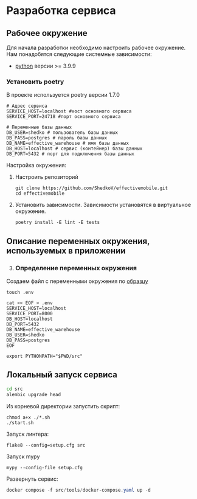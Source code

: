 # Разработка сервиса

## Рабочее окружение
Для начала разработки необходимо настроить рабочее окружение. Нам понадобятся следующие системные зависимости:
- [python](https://www.python.org/downloads/) версии >= 3.9.9

### Установить poetry
В проекте используется poetry версии 1.7.0

```env
# Адрес сервиса
SERVICE_HOST=localhost #хост основного сервиса
SERVICE_PORT=24718 #порт основного сервиса

# Переменные базы данных
DB_USER=shedko # пользователь базы данных
DB_PASS=postgres # пароль базы данных
DB_NAME=effective_warehouse # имя базы данных
DB_HOST=localhost # сервис (контейнер) базы данных
DB_PORT=5432 # порт для подключения базы данных
```

Настройка окружения:
1. Настроить репозиторий
    ```shell script
    git clone https://github.com/ShedkoV/effectivemobile.git
    cd effectivemobile
    ```
2. Установить зависимости. Зависимости установятся в виртуальное окружение.
    ```shell script
    poetry install -E lint -E tests

## Описание переменных окружения, используемых в приложении

3. ### Определение переменных окружения

Создаем файл с переменными окружения по [образцу](.envexample)
```shell
touch .env
```
```shell
cat << EOF > .env
SERVICE_HOST=localhost
SERVICE_PORT=8000
DB_HOST=localhost
DB_PORT=5432
DB_NAME=effective_warehouse
DB_USER=shedko
DB_PASS=postgres
EOF
```
```
export PYTHONPATH="$PWD/src"
```

## Локальный запуск сервиса
```sh
cd src
alembic upgrade head
```

Из корневой директории запустить скрипт:
```shell script
chmod a+x ./*.sh
./start.sh
```

Запуск линтера:
```shell script
flake8 --config=setup.cfg src
```

Запуск mypy
```shell script
mypy --config-file setup.cfg
```

Развернуть сервис:
```powershell
docker compose -f src/tools/docker-compose.yaml up -d
```


